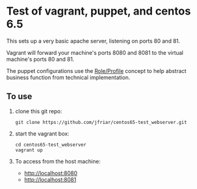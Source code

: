 # Test of vagrant, puppet, and centos 6.5 #

This sets up a very basic apache server, listening on
ports 80 and 81.

Vagrant will forward your machine's ports 8080 and 8081 to
the virtual machine's ports 80 and 81.

The puppet configurations use the [Role/Profile][] concept to help
abstract business function from technical implementation.

[Role/Profile]: http://www.craigdunn.org/2012/05/239/

## To use ##

1.  clone this git repo:

        git clone https://github.com/jfriar/centos65-test_webserver.git

2.  start the vagrant box:

        cd centos65-test_webserver
        vagrant up

3.  To access from the host machine:

    - [http://localhost:8080](http://localhost:8080)
    - [http://localhost:8081](http://localhost:8081)

